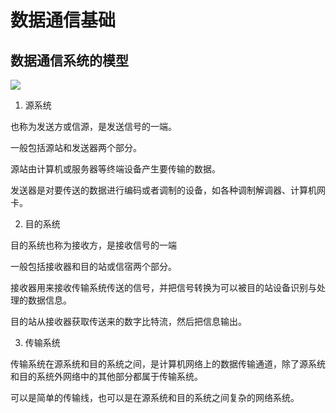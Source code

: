 # 数据通信基础

## 数据通信系统的模型

![](https://cdn.jsdelivr.net/gh/ZanderZhao/img20/file/20191104135020.png)

1. 源系统

也称为发送方或信源，是发送信号的一端。

一般包括源站和发送器两个部分。

源站由计算机或服务器等终端设备产生要传输的数据。

发送器是对要传送的数据进行编码或者调制的设备，如各种调制解调器、计算机网卡。

2. 目的系统

目的系统也称为接收方，是接收信号的一端

一般包括接收器和目的站或信宿两个部分。

接收器用来接收传输系统传送的信号，并把信号转换为可以被目的站设备识别与处理的数据信息。

目的站从接收器获取传送来的数字比特流，然后把信息输出。

3. 传输系统

传输系统在源系统和目的系统之间，是计算机网络上的数据传输通道，除了源系统和目的系统外网络中的其他部分都属于传输系统。

可以是简单的传输线，也可以是在源系统和目的系统之间复杂的网络系统。





















































